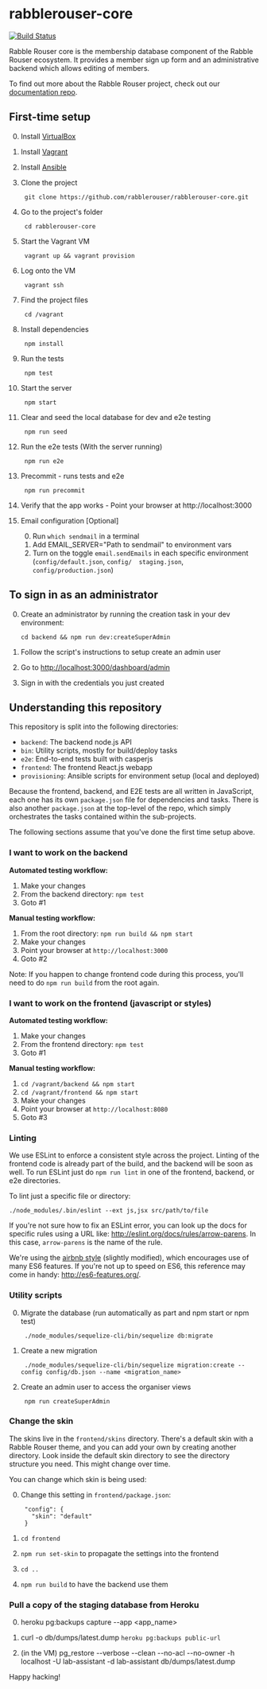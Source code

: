 # rabblerouser-core

[![Build Status](https://snap-ci.com/rabblerouser/rabblerouser-core/branch/master/build_image)](https://snap-ci.com/rabblerouser/rabblerouser-core/branch/master)

Rabble Rouser core is the membership database component of the Rabble Rouser ecosystem. It provides a member sign up form and an administrative backend which allows editing of members.

To find out more about the Rabble Rouser project, check out our [documentation repo](https://github.com/rabblerouser/rabblerouser-docs).

## First-time setup

0. Install [VirtualBox](https://www.virtualbox.org/)
0. Install [Vagrant](https://www.vagrantup.com/downloads.html)
0. Install [Ansible](https://docs.ansible.com/ansible/intro_installation.html)
0. Clone the project

        git clone https://github.com/rabblerouser/rabblerouser-core.git

0. Go to the project's folder

        cd rabblerouser-core

0. Start the Vagrant VM

        vagrant up && vagrant provision

0. Log onto the VM

        vagrant ssh

0. Find the project files

        cd /vagrant

0. Install dependencies

        npm install

0. Run the tests

        npm test

0. Start the server

        npm start

0. Clear and seed the local database for dev and e2e testing

        npm run seed

0. Run the e2e tests (With the server running)

        npm run e2e

0. Precommit - runs tests and e2e

        npm run precommit

0. Verify that the app works - Point your browser at http://localhost:3000

0. Email configuration [Optional]

    0. Run `which sendmail` in a terminal
    0. Add EMAIL_SERVER="Path to sendmail" to environment vars
    0. Turn on the toggle `email.sendEmails` in each specific environment (`config/default.json`, `config/  staging.json`, `config/production.json`)

## To sign in as an administrator

0. Create an administrator by running the creation task in your dev environment:

    `cd backend && npm run dev:createSuperAdmin`

0. Follow the script's instructions to setup create an admin user

0. Go to [http://localhost:3000/dashboard/admin](http://localhost:3000/dashboard/admin)

0. Sign in with the credentials you just created

## Understanding this repository

This repository is split into the following directories:

 * `backend`: The backend node.js API
 * `bin`: Utility scripts, mostly for build/deploy tasks
 * `e2e`: End-to-end tests built with casperjs
 * `frontend`: The frontend React.js webapp
 * `provisioning`: Ansible scripts for environment setup (local and deployed)

Because the frontend, backend, and E2E tests are all written in JavaScript, each one has its own `package.json` file for
dependencies and tasks. There is also another `package.json` at the top-level of the repo, which simply orchestrates the
tasks contained within the sub-projects.

The following sections assume that you've done the first time setup above.

### I want to work on the backend
**Automated testing workflow:**

1. Make your changes
2. From the backend directory: `npm test`
3. Goto #1

**Manual testing workflow:**

1. From the root directory: `npm run build && npm start`
2. Make your changes
3. Point your browser at `http://localhost:3000`
4. Goto #2

Note: If you happen to change frontend code during this process, you'll need to do `npm run build` from the root again.

### I want to work on the frontend (javascript or styles)
**Automated testing workflow:**

1. Make your changes
2. From the frontend directory: `npm test`
3. Goto #1

**Manual testing workflow:**

1. `cd /vagrant/backend && npm start`
2. `cd /vagrant/frontend && npm start`
3. Make your changes
4. Point your browser at `http://localhost:8080`
5. Goto #3

### Linting

We use ESLint to enforce a consistent style across the project. Linting of the frontend code is already part of the build, and the backend will be soon as well. To run ESLint just do `npm run lint` in one of the frontend, backend, or e2e directories.

To lint just a specific file or directory:

    ./node_modules/.bin/eslint --ext js,jsx src/path/to/file

If you're not sure how to fix an ESLint error, you can look up the docs for specific rules using a URL like: http://eslint.org/docs/rules/arrow-parens. In this case, `arrow-parens` is the name of the rule.

We're using the [airbnb style](https://github.com/airbnb/javascript/tree/master/packages/eslint-config-airbnb) (slightly modified), which encourages use of many ES6 features. If you're not up to speed on ES6, this reference may come in handy: http://es6-features.org/.

### Utility scripts

0. Migrate the database (run automatically as part and npm start or npm test)

        ./node_modules/sequelize-cli/bin/sequelize db:migrate

0. Create a new migration

        ./node_modules/sequelize-cli/bin/sequelize migration:create --config config/db.json --name <migration_name>


0. Create an admin user to access the organiser views

        npm run createSuperAdmin

### Change the skin

The skins live in the `frontend/skins` directory. There's a default skin with a Rabble Rouser theme, and you can add your own by creating another directory. Look inside the default skin directory to see the directory structure you need. This might change over time.

You can change which skin is being used:

0. Change this setting in `frontend/package.json`:

        "config": {
          "skin": "default"
        }

0. `cd frontend`

0. `npm run set-skin` to propagate the settings into the frontend

0. `cd ..`

0. `npm run build` to have the backend use them

### Pull a copy of the staging database from Heroku

0. heroku pg:backups capture --app <app_name>

0. curl -o db/dumps/latest.dump `heroku pg:backups public-url`

0. (in the VM) pg_restore --verbose --clean --no-acl --no-owner -h localhost -U lab-assistant -d lab-assistant db/dumps/latest.dump

Happy hacking!
